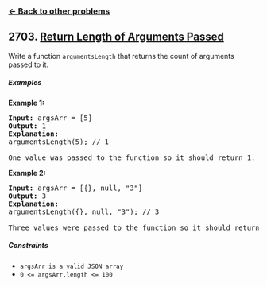 ### [&#8592; Back to other problems](../../README.md)

## 2703. [Return Length of Arguments Passed](https://leetcode.com/problems/return-length-of-arguments-passed/description/)

Write a function `argumentsLength` that returns the count of arguments passed to it.

##### Examples

**Example 1:**

<pre>
<b>Input:</b> argsArr = [5]
<b>Output:</b> 1
<b>Explanation:</b>
argumentsLength(5); // 1

One value was passed to the function so it should return 1.
</pre>

**Example 2:**

<pre>
<b>Input:</b> argsArr = [{}, null, "3"]
<b>Output:</b> 3
<b>Explanation:</b>
argumentsLength({}, null, "3"); // 3

Three values were passed to the function so it should return 3.
</pre>

##### Constraints

* <code>argsArr is a valid JSON array</code>
* <code>0 <= argsArr.length <= 100</code>
